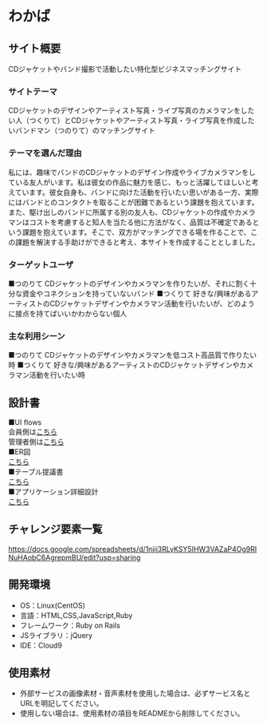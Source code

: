 # わかば
## サイト概要
 CDジャケットやバンド撮影で活動したい特化型ビジネスマッチングサイト
### サイトテーマ
 CDジャケットのデザインやアーティスト写真・ライブ写真のカメラマンをしたい人（つくりて）とCDジャケットやアーティスト写真・ライブ写真を作成したいバンドマン（つのりて）のマッチングサイト
### テーマを選んだ理由
  私には、趣味でバンドのCDジャケットのデザイン作成やライブカメラマンをしている友人がいます。私は彼女の作品に魅力を感じ、もっと活躍してほしいと考えています。彼女自身も、バンドに向けた活動を行いたい思いがある一方、実際にはバンドとのコンタクトを取ることが困難であるという課題を抱えています。また、駆け出しのバンドに所属する別の友人も、CDジャケットの作成やカメラマンはコストを考慮すると知人を当たる他に方法がなく、品質は不確定であるという課題を抱えています。そこで、双方がマッチングできる場を作ることで、この課題を解決する手助けができると考え、本サイトを作成することとしました。
### ターゲットユーザ
■つのりて
CDジャケットのデザインやカメラマンを作りたいが、それに割く十分な資金やコネクションを持っていないバンド
■つくりて
好きな/興味があるアーティストのCDジャケットデザインやカメラマン活動を行いたいが、どのように接点を持てばいいかわからない個人
### 主な利用シーン
■つのりて
CDジャケットのデザインやカメラマンを低コスト高品質で作りたい時
■つくりて
好きな/興味があるアーティストのCDジャケットデザインやカメラマン活動を行いたい時
## 設計書
■UI flows</br>
会員側は<a href="https://drive.google.com/file/d/1eUlU9aW3FgToe-izDkqZcnqRHUMFtRkg/view?usp=sharing">こちら</a></br>
管理者側は<a href="https://drive.google.com/file/d/1VW2RkdH8BQ1-QDfJDQEit_-cdHiyWMV8/view?usp=sharing">こちら</a></br>
■ER図</br>
<a href="https://drive.google.com/file/d/1Vpr3e9ZHDCaWkQ8Qb7hbbFrr7H_t97oQ/view?usp=sharing">こちら</a></br>
■テーブル提議書</br>
<a href="https://docs.google.com/spreadsheets/d/1_dnaCKt137nXmFMLiw4fkkYIO835Vjrmb-bRDrnqfq0/edit?usp=sharing">こちら</a></br>
■アプリケーション詳細設計</br>
<a href="https://docs.google.com/spreadsheets/d/1PqdzZvd-djw4wVDC28hlUuJvwNK-evGFzMtj8Ir8e-g/edit?usp=sharing">こちら</a>

## チャレンジ要素一覧
https://docs.google.com/spreadsheets/d/1njii3RLyKSY5IHW3VAZaP4Og9RINuHAobC6AgrepmBU/edit?usp=sharing
## 開発環境
- OS：Linux(CentOS)
- 言語：HTML,CSS,JavaScript,Ruby
- フレームワーク：Ruby on Rails
- JSライブラリ：jQuery
- IDE：Cloud9

## 使用素材
- 外部サービスの画像素材・音声素材を使用した場合は、必ずサービス名とURLを明記してください。
- 使用しない場合は、使用素材の項目をREADMEから削除してください。